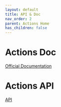 ```yaml
---
layout: default
title: API & Doc
nav_order: 2
parent: Actions Home
has_children: false
---
```


# Actions Doc

[Official Documentation](https://help.github.com/en/actions/automating-your-workflow-with-github-actions)


# Actions API

[API](https://developer.github.com/v3/actions/)
